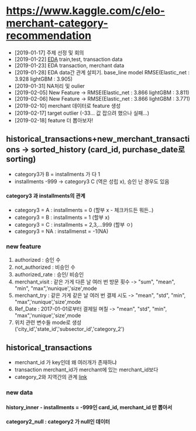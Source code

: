# https://www.kaggle.com/c/elo-merchant-category-recommendation

- [2019-01-17] 주제 선정 및 회의
- [2019-01-22] [EDA](https://github.com/miniii222/kaggle/tree/master/Elo_Merchant_Category_Recommendation/eda) train,test, transaction data
- [2019-01-23] EDA transaction, merchant data
- [2019-01-28] EDA data간 관계 살피기. base_line model RMSE(Elastic_net : 3.928 lightGBM : 3.905)
- [2019-01-31] NA처리 및 oulier
- [2019-02-05] New Feature -> RMSE(Elastic_net : 3.866 lightGBM : 3.811)
- [2019-02-06] New Feature -> RMSE(Elastic_net : 3.866 lightGBM : 3.771)
- [2019-02-10] merchant 데이터로 feature 생성
- [2019-02-17] target outlier (-33... 값 잡으려 했으나 실패...)
- [2019-02-18] feature 더 뽑아보자!



## historical_transactions+new_merchant_transactions -> sorted_history (card_id, purchase_date로 sorting)
- category3가 B = installments 가 다 1
- installments -999 -> category3 C (역은 성립 x), 승인 난 경우도 있음
#### category3 과 installments의 관계
- category3 = A : installments = 0 (할부 x - 체크카드든 뭐든..)
- category3 = B : installments = 1 (할부 x)
- category3 = C : installments = 2,3,...999 (할부 ㅇ)
- category3 = NA : installmenst = -1(NA)

### new feature
1. authorized : 승인 수
2. not_authorized : 비승인 수
3. authorized_rate : 승인/ 비승인
4. merchant_visit : 같은 가게 다른 날 여러 번 방문 횟수 -> "sum", "mean", "min", "max",'nunique','size',mode
5. merchant_try : 같은 가게 같은 날 여러 번 결제 시도 ->  "mean", "std", "min", "max",'nunique','size',mode
6. Ref_Date : 2017-01-01로부터 결제일 며칠 -> "mean", "std", "min", "max",'nunique','size',mode
7. 위치 관련 변수들 mode로 생성 ('city_id','state_id','subsector_id','category_2')

## historical_transactions
- merchant_id 가 key인데 왜 여러개가 존재하냐 
- transaction merchant_id가 merchant에 있는 merchant_id보다 
- category_2와 지역간의 관계 [link](https://www.kaggle.com/c/elo-merchant-category-recommendation/discussion/76579)
### new data
#### history_inner - installments = -999인 card_id, merchant_id 만 뽑아서 
#### category2_null : category2 가 null인 데이터


